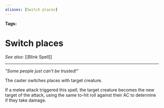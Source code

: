 ```yaml
---
aliases: [Switch places]
---
```


**Tags:** 
# Switch places
*See also:* [[Blink Spell]]
___
*"Some people just can't be trusted!"*

The caster switches places with target creature.

If a melee attack triggered this spell, the target creature becomes the new target of the attack, using the same to-hit roll against their AC to determine if they take damage.
